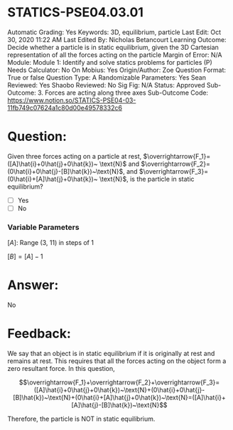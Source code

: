# STATICS-PSE04.03.01

Automatic Grading: Yes
Keywords: 3D, equilibrium, particle
Last Edit: Oct 30, 2020 11:22 AM
Last Edited By: Nicholas Betancourt
Learning Outcome: Decide whether a particle is in static equilibrium, given the 3D Cartesian representation of all the forces acting on the particle
Margin of Error: N/A
Module: Module 1: Identify and solve statics problems for particles (P)
Needs Calculator: No
On Mobius: Yes
Origin/Author: Zoe
Question Format: True or false
Question Type: A
Randomizable Parameters: Yes
Sean Reviewed: Yes
Shaobo Reviewed: No
Sig Fig: N/A
Status: Approved
Sub-Outcome: 3. Forces are acting along three axes
Sub-Outcome Code: https://www.notion.so/STATICS-PSE04-03-11fb749c07624a1c80d00e49578332c6

# Question:

Given three forces acting on a particle at rest, $\overrightarrow{F_1}=([A]\hat{i}+0\hat{j}+0\hat{k})~ \text{N}$ and $\overrightarrow{F_2}=(0\hat{i}+0\hat{j}-[B]\hat{k})~\text{N}$, and  $\overrightarrow{F_3}=(0\hat{i}+[A]\hat{j}+0\hat{k})~ \text{N}$, is the particle in static equilibrium?

- [ ]  Yes
- [ ]  No

### Variable Parameters

$[A]:$ Range (3, 11) in steps of 1

$[B]=[A]-1$

# Answer:

No

# Feedback:

We say that an object is in static equilibrium if it is originally at rest and remains at rest. This requires that all the forces acting on the object form a zero resultant force. In this question, 

$$\overrightarrow{F_1}+\overrightarrow{F_2}+\overrightarrow{F_3}=([A]\hat{i}+0\hat{j}+0\hat{k})~\text{N}+(0\hat{i}+0\hat{j}-[B]\hat{k})~\text{N}+(0\hat{i}+[A]\hat{j}+0\hat{k})~\text{N}=([A]\hat{i}+[A]\hat{j}-[B]\hat{k})~\text{N}$$

Therefore, the particle is NOT in static equilibrium.